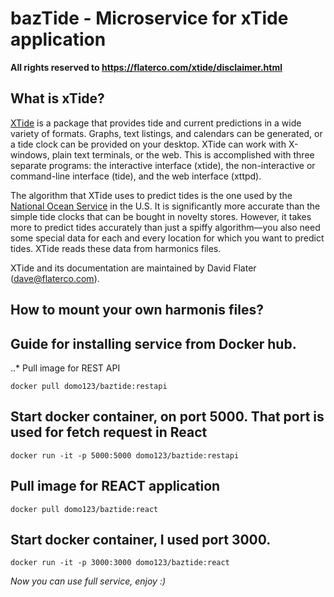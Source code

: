 # bazTide - Microservice for xTide application
**All rights reserved to https://flaterco.com/xtide/disclaimer.html** 

## What is xTide?
[XTide](https://flaterco.com/xtide/) is a package that provides tide and current predictions in a wide variety of formats.  Graphs, text listings, and calendars can be generated, or a tide clock can be provided on your desktop. XTide can work with X-windows, plain text terminals, or the web.  This is accomplished with three separate programs:  the interactive interface (xtide), the non-interactive or command-line interface (tide), and the web interface (xttpd).

The algorithm that XTide uses to predict tides is the one used by the [National Ocean Service](https://oceanservice.noaa.gov/) in the U.S.  It is significantly more accurate than the simple tide clocks that can be bought in novelty stores.  However, it takes more to predict tides accurately than just a spiffy algorithm—you also need some special data for each and every location for which you want to predict tides.  XTide reads these data from harmonics files.

XTide and its documentation are maintained by David Flater (dave@flaterco.com).

## How to mount your own harmonis files?

## Guide for installing service from Docker hub.

..* Pull image for REST API

```docker pull domo123/baztide:restapi```

## Start docker container, on port 5000. That port is used for fetch request in React

```docker run -it -p 5000:5000 domo123/baztide:restapi```

## Pull image for REACT application

```docker pull domo123/baztide:react```

## Start docker container, I used port 3000.

```docker run -it -p 3000:3000 domo123/baztide:react```

*Now you can use full service, enjoy :)*
